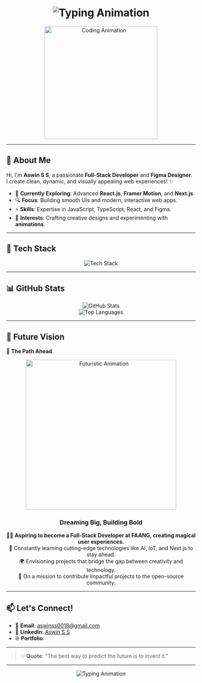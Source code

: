 <h1 align="center">
  <img src="https://readme-typing-svg.herokuapp.com?font=Fira+Code&size=30&duration=4000&pause=1000&center=true&vCenter=true&width=600&height=50&lines=Welcome+to+Aswin+S+S's+GitHub!;Full-Stack+Developer;Mobile+App+Developer;UI%2FUX+Designer;Innovator+%26+Learner;Let's+Build+Amazing+Things!+🚀" alt="Typing Animation" />
</h1>

<p align="center">
  <img src="https://media.giphy.com/media/qgQUggAC3Pfv687qPC/giphy.gif" width="300px" alt="Coding Animation" />
</p>

---

## 👋 About Me

Hi, I'm **Aswin S S**, a passionate **Full-Stack Developer** and **Figma Designer**.  
I create clean, dynamic, and visually appealing web experiences! ✨  

- 🌱 **Currently Exploring**: Advanced **React.js**, **Framer Motion**, and **Next.js**.  
- 🔍 **Focus**: Building smooth UIs and modern, interactive web apps.  
- ⚡ **Skills**: Expertise in JavaScript, TypeScript, React, and Figma.  
- 🎨 **Interests**: Crafting creative designs and experimenting with **animations**.  

---

## 🚀 Tech Stack

<p align="center">
  <img src="https://skillicons.dev/icons?i=html,css,js,ts,react,nextjs,nodejs,mongodb,figma,tailwind,firebase,git" alt="Tech Stack" /><br/>
</p>

---

## 📊 GitHub Stats

<div align="center">
  <img src="https://github-readme-stats.vercel.app/api?username=aswinss18&show_icons=true&theme=radical" alt="GitHub Stats" />
</div>
<div align="center">
  <img src="https://github-readme-stats.vercel.app/api/top-langs/?username=aswinss18&layout=compact&theme=radical" alt="Top Languages" />
</div>

---
## 🚀 Future Vision

🌟 **The Path Ahead**  
<div align="center">
  <img src="https://media.giphy.com/media/fwbZnTftCXVocKzfxR/giphy.gif" width="400px" alt="Futuristic Animation" />
  <h3>Dreaming Big, Building Bold</h3>
  <p>
    👨‍💻 <strong>Aspiring to become a Full-Stack Developer at FAANG, creating magical user experiences.</strong><br />
    🧠 Constantly learning cutting-edge technologies like AI, IoT, and Next.js to stay ahead.<br />
    🌍 Envisioning projects that bridge the gap between creativity and technology.<br />
    🔗 On a mission to contribute impactful projects to the open-source community.
  </p>
</div>

---

## 📫 Let's Connect!

- 📧 **Email**: [aswinss0018@gmail.com](mailto:aswinss0018@gmail.com)  
- 🔗 **LinkedIn**: [Aswin S S](https://www.linkedin.com/in/aswin-s-s-632405306/)  
- 🌐 **Portfolio**: 

---

> 💡 **Quote**: "The best way to predict the future is to invent it."

---

<p align="center">
  <img src="https://readme-typing-svg.herokuapp.com?font=Fira+Code&size=20&pause=1000&color=34F4F7&center=true&vCenter=true&width=435&lines=Thanks+for+visiting!;Happy+Coding!+%F0%9F%92%BB" alt="Typing Animation" />
</p>
